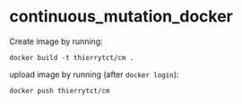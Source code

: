 # continuous_mutation_docker
Create image by running:
```
docker build -t thierrytct/cm .
```

upload image by running (after `docker login`):
```
docker push thierrytct/cm
```
